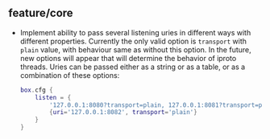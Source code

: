 ## feature/core
* Implement ability to pass several listening uries in different ways
  with different properties. Currently the only valid option is `transport`
  with `plain` value, with behaviour same as without this option. In the
  future, new options will appear that will determine the behavior of iproto
  threads. Uries can be passed either as a string or as a table, or as a
  combination of these options:
  ```lua
  box.cfg {
      listen = {
          '127.0.0.1:8080?transport=plain, 127.0.0.1:8081?transport=plain',
          {uri='127.0.0.1:8082', transport='plain'}
      }
  }
  ```